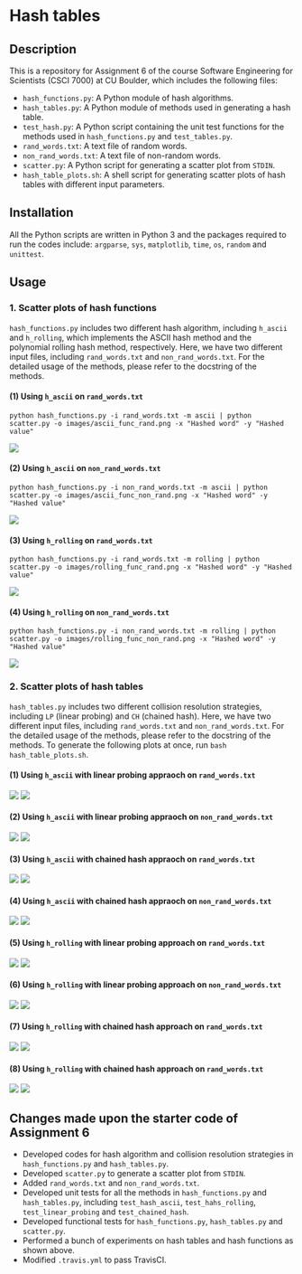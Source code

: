 # Hash tables

## Description
This is a repository for Assignment 6 of the course Software Engineering for Scientists (CSCI 7000) at CU Boulder, which includes the following files:
- `hash_functions.py`: A Python module of hash algorithms.
- `hash_tables.py`: A Python module of methods used in generating a hash table. 
- `test_hash.py`: A Python script containing the unit test functions for the methods used in `hash_functions.py` and `test_tables.py`.
- `rand_words.txt`: A text file of random words.
- `non_rand_words.txt`: A text file of non-random words.
- `scatter.py`: A Python script for generating a scatter plot from `STDIN`.
- `hash_table_plots.sh`: A shell script for generating scatter plots of hash tables with different input parameters. 

## Installation
All the Python scripts are written in Python 3 and the packages required to run the codes include: `argparse`, `sys`, `matplotlib`, `time`, `os`, `random` and `unittest`.

## Usage
### 1. Scatter plots of hash functions
`hash_functions.py` includes two different hash algorithm, including `h_ascii` and `h_rolling`, which implements the ASCII hash method and the polynomial rolling hash method, respectively. Here, we have two different input files, including `rand_words.txt` and `non_rand_words.txt`. For the detailed usage of the methods, please refer to the docstring of the methods.
#### (1) Using `h_ascii` on `rand_words.txt`
```
python hash_functions.py -i rand_words.txt -m ascii | python scatter.py -o images/ascii_func_rand.png -x "Hashed word" -y "Hashed value"
```
![](images/ascii_func_rand.png)
#### (2) Using `h_ascii` on `non_rand_words.txt`
```
python hash_functions.py -i non_rand_words.txt -m ascii | python scatter.py -o images/ascii_func_non_rand.png -x "Hashed word" -y "Hashed value"
```
![](images/ascii_func_non_rand.png)
#### (3) Using `h_rolling` on `rand_words.txt`
```
python hash_functions.py -i rand_words.txt -m rolling | python scatter.py -o images/rolling_func_rand.png -x "Hashed word" -y "Hashed value"
```
![](images/rolling_func_rand.png)


#### (4) Using `h_rolling` on `non_rand_words.txt`
```
python hash_functions.py -i non_rand_words.txt -m rolling | python scatter.py -o images/rolling_func_non_rand.png -x "Hashed word" -y "Hashed value"
```
![](images/rolling_func_non_rand.png)

### 2. Scatter plots of hash tables
`hash_tables.py` includes two different collision resolution strategies, including `LP` (linear probing) and `CH` (chained hash). Here, we have two different input files, including `rand_words.txt` and `non_rand_words.txt`. For the detailed usage of the methods, please refer to the docstring of the methods. To generate the following plots at once, run `bash hash_table_plots.sh`. 
#### (1) Using `h_ascii` with linear probing appraoch on `rand_words.txt`
![](images/ascii_linear_rand_add.png)
![](images/ascii_linear_rand_search.png)
#### (2) Using `h_ascii` with linear probing appraoch on `non_rand_words.txt`
![](images/ascii_linear_nonrand_add.png)
![](images/ascii_linear_nonrand_search.png)
#### (3) Using `h_ascii` with chained hash appraoch on `rand_words.txt`
![](images/ascii_chained_rand_add.png)
![](images/ascii_chained_rand_search.png)
#### (4) Using `h_ascii` with chained hash appraoch on `non_rand_words.txt`
![](images/ascii_chained_nonrand_add.png)
![](images/ascii_chained_nonrand_search.png)
#### (5) Using `h_rolling` with linear probing approach on `rand_words.txt`
![](images/rolling_linear_rand_add.png)
![](images/rolling_linear_rand_search.png)
#### (6) Using `h_rolling` with linear probing approach on `non_rand_words.txt`
![](images/rolling_linear_nonrand_add.png)
![](images/rolling_linear_nonrand_search.png)
#### (7) Using `h_rolling` with chained hash approach on `rand_words.txt`
![](images/rolling_chained_rand_add.png)
![](images/rolling_chained_rand_search.png)
#### (8) Using `h_rolling` with chained hash approach on `rand_words.txt`
![](images/rolling_chained_nonrand_add.png)
![](images/rolling_chained_nonrand_search.png)

## Changes made upon the starter code of Assignment 6
- Developed codes for hash algorithm and collision resolution strategies in `hash_functions.py` and `hash_tables.py`.
- Developed `scatter.py` to generate a scatter plot from `STDIN`.
- Added `rand_words.txt` and `non_rand_words.txt`.
- Developed unit tests for all the methods in `hash_functions.py` and `hash_tables.py`, including `test_hash_ascii`, `test_hahs_rolling`, `test_linear_probing` and `test_chained_hash`.
- Developed functional tests for `hash_functions.py`, `hash_tables.py` and `scatter.py`.
- Performed a bunch of experiments on hash tables and hash functions as shown above. 
- Modified `.travis.yml` to pass TravisCI.

